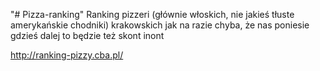 "# Pizza-ranking" 
Ranking pizzeri (głównie włoskich, nie jakieś tłuste amerykańskie chodniki) krakowskich jak na razie 
chyba, że nas poniesie gdzieś dalej to będzie też skont inont

http://ranking-pizzy.cba.pl/
